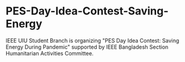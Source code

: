 # PES-Day-Idea-Contest-Saving-Energy
IEEE UIU Student Branch is organizing "PES Day Idea Contest: Saving Energy During Pandemic" supported by IEEE Bangladesh Section Humanitarian Activities Committee.
